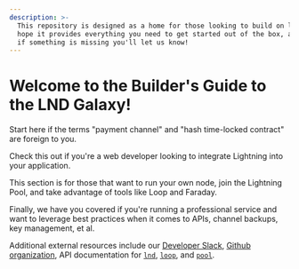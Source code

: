 ```yaml
---
description: >-
  This repository is designed as a home for those looking to build on lnd. We
  hope it provides everything you need to get started out of the box, and that
  if something is missing you'll let us know!
---
```


# Welcome to the Builder's Guide to the LND Galaxy!

Start here if the terms "payment channel" and "hash time-locked contract" are foreign to you.

Check this out if you're a web developer looking to integrate Lightning into your application.

This section is for those that want to run your own node, join the Lightning Pool, and take advantage of tools like Loop and Faraday.

Finally, we have you covered if you're running a professional service and want to leverage best practices when it comes to APIs, channel backups, key management, et al.

Additional external resources include our [Developer Slack](https://lightning.engineering/slack.html), [Github organization](https://github.com/lightninglabs), API documentation for [`lnd`](https://api.lightning.community/), [`loop`](https://lightning.engineering/loopapi/), and [`pool`](https://lightning.engineering/poolapi/).  


